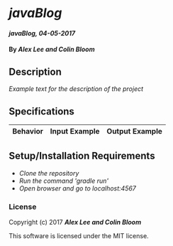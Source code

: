 # _javaBlog_

#### _javaBlog, 04-05-2017_

#### By _**Alex Lee and Colin Bloom**_

## Description
_Example text for the description of the project_


## Specifications

| Behavior                   | Input Example     | Output Example    |
| -------------------------- | -----------------:| -----------------:|



## Setup/Installation Requirements

* _Clone the repository_
* _Run the command 'gradle run'_
* _Open browser and go to localhost:4567_


### License

Copyright (c) 2017 **_Alex Lee and Colin Bloom_**

This software is licensed under the MIT license.
